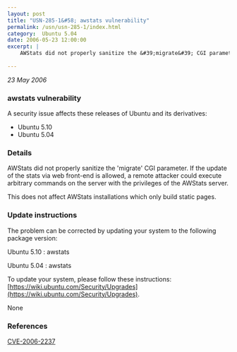 ```yaml
---
layout: post
title: "USN-285-1&#58; awstats vulnerability"
permalink: /usn/usn-285-1/index.html
category:  Ubuntu 5.04
date: 2006-05-23 12:00:00
excerpt: |
    AWStats did not properly sanitize the &#39;migrate&#39; CGI parameter.  If the update of the stats via web front-end is allowed, a remote attacker could execute arbitrary commands on the server with the privileges of the AWStats server.
    
--- 
```

 
 

*23 May 2006*

### awstats vulnerability

A security issue affects these releases of Ubuntu and its derivatives:

* Ubuntu 5.10
* Ubuntu 5.04

### Details

AWStats did not properly sanitize the &#39;migrate&#39; CGI parameter. If the update of the stats via web front-end is allowed, a remote attacker could execute arbitrary commands on the server with the privileges of the AWStats server.

This does not affect AWStats installations which only build static pages.

### Update instructions

The problem can be corrected by updating your system to the following package version:

Ubuntu 5.10
 : awstats 

Ubuntu 5.04
 : awstats 

To update your system, please follow these instructions: [https://wiki.ubuntu.com/Security/Upgrades](https://wiki.ubuntu.com/Security/Upgrades).

None

### References

 
 [CVE-2006-2237](http://people.ubuntu.com/~ubuntu-security/cve/CVE-2006-2237)
 

